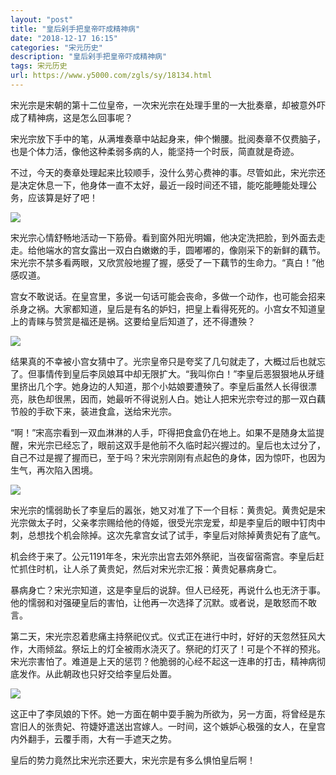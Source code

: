 ```yaml
---
layout: "post"
title: "皇后剁手把皇帝吓成精神病"
date: "2018-12-17 16:15"
categories: "宋元历史"
description: "皇后剁手把皇帝吓成精神病"
tags: 宋元历史
url: https://www.y5000.com/zgls/sy/18134.html
---
```






宋光宗是宋朝的第十二位皇帝，一次宋光宗在处理手里的一大批奏章，却被意外吓成了精神病，这是怎么回事呢？

宋光宗放下手中的笔，从满堆奏章中站起身来，伸个懒腰。批阅奏章不仅费脑子，也是个体力活，像他这种柔弱多病的人，能坚持一个时辰，简直就是奇迹。

不过，今天的奏章处理起来比较顺手，没什么劳心费神的事。尽管如此，宋光宗还是决定休息一下，他身体一直不太好，最近一段时间还不错，能吃能睡能处理公务，应该算是好了吧！

![](https://img.y5000.com/uploads/allimg/170329/132J55c7-0.jpg)

宋光宗心情舒畅地活动一下筋骨。看到窗外阳光明媚，他决定洗把脸，到外面去走走。给他端水的宫女露出一双白白嫩嫩的手，圆嘟嘟的，像刚采下的新鲜的藕节。宋光宗不禁多看两眼，又欣赏般地握了握，感受了一下藕节的生命力。“真白！”他感叹道。

宫女不敢说话。在皇宫里，多说一句话可能会丧命，多做一个动作，也可能会招来杀身之祸。大家都知道，皇后是有名的妒妇，把皇上看得死死的。小宫女不知道皇上的青睐与赞赏是福还是祸。这要给皇后知道了，还不得遭殃？

![](https://img.y5000.com/uploads/allimg/170329/132J52137-1.jpg)

结果真的不幸被小宫女猜中了。光宗皇帝只是夸奖了几句就走了，大概过后也就忘了。但事情传到皇后李凤娘耳中却无限扩大。“我叫你白！”李皇后恶狠狠地从牙缝里挤出几个字。她身边的人知道，那个小姑娘要遭殃了。李皇后虽然人长得很漂亮，肤色却很黑，因而，她最听不得说别人白。她让人把宋光宗夸过的那一双白藕节般的手砍下来，装进食盒，送给宋光宗。

“啊！”宋高宗看到一双血淋淋的人手，吓得把食盒仍在地上。如果不是随身太监提醒，宋光宗已经忘了，眼前这双手是他前不久临时起兴握过的。皇后也太过分了，自己不过是握了握而已，至于吗？宋光宗刚刚有点起色的身体，因为惊吓，也因为生气，再次陷入困境。

![](https://img.y5000.com/uploads/allimg/170329/132J562S-2.jpg)

宋光宗的懦弱助长了李皇后的嚣张，她又对准了下一个目标：黄贵妃。黄贵妃是宋光宗做太子时，父亲孝宗赐给他的侍姬，很受光宗宠爱，却是李皇后的眼中钉肉中刺，总想找个机会除掉。这次先拿宫女试了试手，李皇后对除掉黄贵妃有了底气。

机会终于来了。公元1191年冬，宋光宗出宫去郊外祭祀，当夜留宿斋宫。李皇后赶忙抓住时机，让人杀了黄贵妃，然后对宋光宗汇报：黄贵妃暴病身亡。

暴病身亡？宋光宗知道，这是李皇后的说辞。但人已经死，再说什么也无济于事。他的懦弱和对强硬皇后的害怕，让他再一次选择了沉默。或者说，是敢怒而不敢言。

第二天，宋光宗忍着悲痛主持祭祀仪式。仪式正在进行中时，好好的天忽然狂风大作，大雨倾盆。祭坛上的灯全被雨水浇灭了。祭祀的灯灭了！可是个不祥的预兆。宋光宗害怕了。难道是上天的惩罚？他脆弱的心经不起这一连串的打击，精神病彻底发作。从此朝政也只好交给李皇后处置。

![](https://img.y5000.com/uploads/allimg/170329/132J52929-3.jpg)

这正中了李凤娘的下怀。她一方面在朝中耍手腕为所欲为，另一方面，将曾经是东宫旧人的张贵妃、符婕妤遣送出宫嫁人。一时间，这个嫉妒心极强的女人，在皇宫内外翻手，云覆手雨，大有一手遮天之势。

皇后的势力竟然比宋光宗还要大，宋光宗是有多么惧怕皇后啊！
